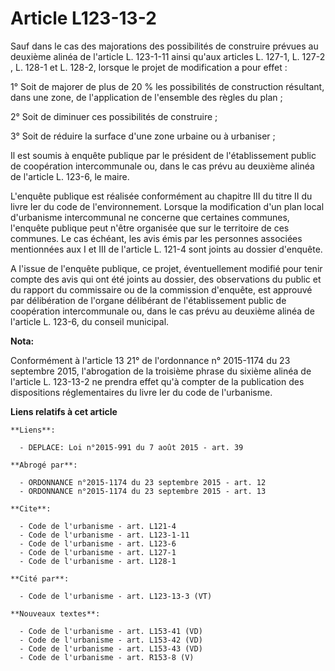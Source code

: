 # Article L123-13-2

Sauf dans le cas des majorations des possibilités de construire prévues au deuxième alinéa de l'article L. 123-1-11 ainsi
qu'aux articles    L. 127-1, L. 127-2 , L. 128-1 et L. 128-2, lorsque le projet de modification a pour effet : 

1° Soit de majorer de plus de 20 % les possibilités de construction résultant, dans une zone, de l'application de l'ensemble
des règles du plan ; 

2° Soit de diminuer ces possibilités de construire ; 

3° Soit de réduire la surface d'une zone urbaine ou à urbaniser ; 

Il est soumis à enquête publique par le président de l'établissement public de coopération intercommunale ou, dans le cas
prévu au deuxième alinéa de l'article L. 123-6, le maire. 

L'enquête publique est réalisée conformément au chapitre III du titre II du livre Ier du code de l'environnement. Lorsque la
modification d'un plan local d'urbanisme intercommunal ne concerne que certaines communes, l'enquête publique peut n'être
organisée que sur le territoire de ces communes. Le cas échéant, les avis émis par les personnes associées mentionnées aux I
et III de l'article L. 121-4 sont joints au dossier d'enquête. 

A l'issue de l'enquête publique, ce projet, éventuellement modifié pour tenir compte des avis qui ont été joints au dossier,
des observations du public et du rapport du commissaire ou de la commission d'enquête, est approuvé par délibération de
l'organe délibérant de l'établissement public de coopération intercommunale ou, dans le cas prévu au deuxième alinéa de
l'article L. 123-6, du conseil municipal.

**Nota:**

Conformément à l'article 13 21° de l'ordonnance n° 2015-1174 du 23 septembre 2015, l'abrogation de la troisième phrase du
sixième alinéa de l'article L. 123-13-2 ne prendra effet qu'à compter de la publication des dispositions réglementaires du
livre Ier du code de l'urbanisme.

**Liens relatifs à cet article**

	**Liens**:

	  - DEPLACE: Loi n°2015-991 du 7 août 2015 - art. 39

	**Abrogé par**:

	  - ORDONNANCE n°2015-1174 du 23 septembre 2015 - art. 12
	  - ORDONNANCE n°2015-1174 du 23 septembre 2015 - art. 13

	**Cite**:

	  - Code de l'urbanisme - art. L121-4
	  - Code de l'urbanisme - art. L123-1-11
	  - Code de l'urbanisme - art. L123-6
	  - Code de l'urbanisme - art. L127-1
	  - Code de l'urbanisme - art. L128-1

	**Cité par**:

	  - Code de l'urbanisme - art. L123-13-3 (VT)

	**Nouveaux textes**:

	  - Code de l'urbanisme - art. L153-41 (VD)
	  - Code de l'urbanisme - art. L153-42 (VD)
	  - Code de l'urbanisme - art. L153-43 (VD)
	  - Code de l'urbanisme - art. R153-8 (V)
